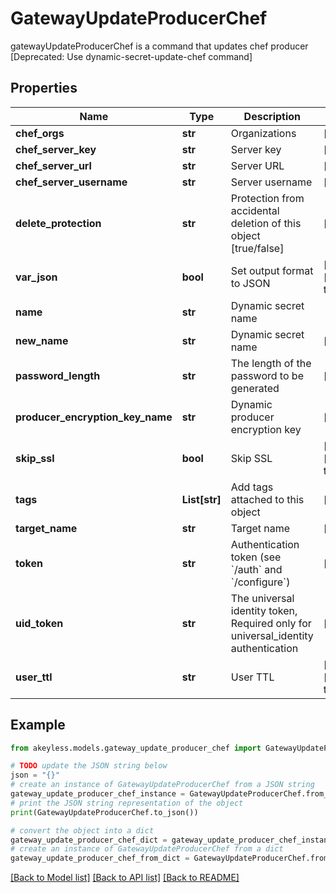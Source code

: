 # GatewayUpdateProducerChef

gatewayUpdateProducerChef is a command that updates chef producer [Deprecated: Use dynamic-secret-update-chef command]

## Properties

Name | Type | Description | Notes
------------ | ------------- | ------------- | -------------
**chef_orgs** | **str** | Organizations | [optional] 
**chef_server_key** | **str** | Server key | [optional] 
**chef_server_url** | **str** | Server URL | [optional] 
**chef_server_username** | **str** | Server username | [optional] 
**delete_protection** | **str** | Protection from accidental deletion of this object [true/false] | [optional] 
**var_json** | **bool** | Set output format to JSON | [optional] [default to False]
**name** | **str** | Dynamic secret name | 
**new_name** | **str** | Dynamic secret name | [optional] 
**password_length** | **str** | The length of the password to be generated | [optional] 
**producer_encryption_key_name** | **str** | Dynamic producer encryption key | [optional] 
**skip_ssl** | **bool** | Skip SSL | [optional] [default to True]
**tags** | **List[str]** | Add tags attached to this object | [optional] 
**target_name** | **str** | Target name | [optional] 
**token** | **str** | Authentication token (see &#x60;/auth&#x60; and &#x60;/configure&#x60;) | [optional] 
**uid_token** | **str** | The universal identity token, Required only for universal_identity authentication | [optional] 
**user_ttl** | **str** | User TTL | [optional] [default to '60m']

## Example

```python
from akeyless.models.gateway_update_producer_chef import GatewayUpdateProducerChef

# TODO update the JSON string below
json = "{}"
# create an instance of GatewayUpdateProducerChef from a JSON string
gateway_update_producer_chef_instance = GatewayUpdateProducerChef.from_json(json)
# print the JSON string representation of the object
print(GatewayUpdateProducerChef.to_json())

# convert the object into a dict
gateway_update_producer_chef_dict = gateway_update_producer_chef_instance.to_dict()
# create an instance of GatewayUpdateProducerChef from a dict
gateway_update_producer_chef_from_dict = GatewayUpdateProducerChef.from_dict(gateway_update_producer_chef_dict)
```
[[Back to Model list]](../README.md#documentation-for-models) [[Back to API list]](../README.md#documentation-for-api-endpoints) [[Back to README]](../README.md)


